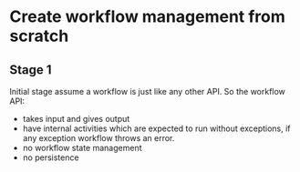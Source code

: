 # Create workflow management from scratch

## Stage 1
Initial stage assume a workflow is just like any other API. 
So the workflow API:
- takes input and gives output
- have internal activities which are expected to run without exceptions, if any exception workflow throws an error.
- no workflow state management
- no persistence